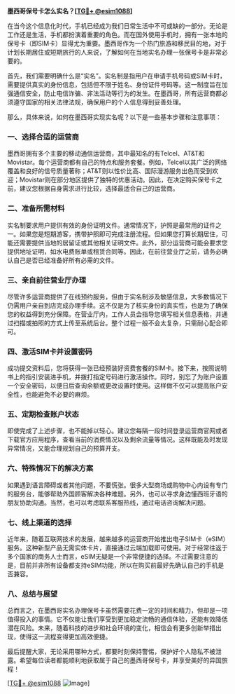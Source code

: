 **墨西哥保号卡怎么实名？[[TG💪+ @esim1088](https://t.me/s/esim1088)]**

在当今这个信息化时代，手机已经成为我们日常生活中不可或缺的一部分。无论是工作还是生活，手机都扮演着重要的角色。而在国外使用手机时，拥有一张本地的保号卡（即SIM卡）显得尤为重要。墨西哥作为一个热门旅游和移民目的地，对于计划长期居住或短期旅行的人来说，了解如何在当地实名办理一张保号卡是非常必要的。

首先，我们需要明确什么是“实名”。实名制是指用户在申请手机号码或SIM卡时，需要提供真实的身份信息，包括但不限于姓名、身份证件号码等。这一制度旨在加强通信安全，防止电信诈骗、非法活动等行为的发生。在墨西哥，所有运营商都必须遵守国家的相关法律法规，确保用户的个人信息得到妥善处理。

那么，具体来说，如何在墨西哥实现实名呢？以下是一些基本步骤和注意事项：

### **一、选择合适的运营商**

墨西哥拥有多个主要的移动通信运营商，其中最知名的有Telcel、AT&T和Movistar。每个运营商都有自己的特点和服务套餐。例如，Telcel以其广泛的网络覆盖和良好的信号质量著称；AT&T则以性价比高、国际漫游服务出色而受到欢迎；Movistar则在部分地区提供了独特的优惠活动。因此，在决定购买保号卡之前，建议您根据自身需求进行比较，选择最适合自己的运营商。

### **二、准备所需材料**

实名制要求用户提供有效的身份证明文件。通常情况下，护照是最常用的证件之一。如果您是短期游客，携带护照即可完成注册流程。但如果您打算长期居住，可能还需要提供当地的居留证或其他相关证明文件。此外，部分运营商可能会要求您提供地址证明，如水电费账单或租赁合同等。因此，在前往营业厅之前，请务必确认自己是否已经准备好所有必需的文件。

### **三、亲自前往营业厅办理**

尽管许多运营商提供了在线预约服务，但由于实名制涉及敏感信息，大多数情况下仍需用户亲自到店完成办理手续。这不仅是为了核实身份的真实性，也是为了确保您的权益得到充分保障。在营业厅内，工作人员会指导您填写相关信息表格，并通过扫描或拍照的方式上传至系统后台。整个过程一般不会太复杂，只需耐心配合即可。

### **四、激活SIM卡并设置密码**

成功提交资料后，您将获得一张已经预装好资费套餐的SIM卡。接下来，按照说明书上的指引安装进手机，并拨打指定号码进行激活操作。同时，别忘了为账户设置一个安全密码，以便日后查询余额或更改设置时使用。这样做不仅可以提高账户安全性，也能避免不必要的麻烦。

### **五、定期检查账户状态**

即使完成了上述步骤，也不能掉以轻心。建议您每隔一段时间登录运营商官网或者下载官方应用程序，查看当前的消费情况以及剩余流量等情况。这样既能及时发现异常情况，又能合理规划自己的预算开支。

### **六、特殊情况下的解决方案**

如果遇到语言障碍或者其他问题，不要慌张。很多大型商场或购物中心内设有专门的服务台，能够帮助外国顾客解决各种难题。另外，也可以寻求身边懂西班牙语的朋友协助沟通。当然，也可以考虑联系客服热线，通过电话咨询解决问题。

### **七、线上渠道的选择**

近年来，随着互联网技术的发展，越来越多的运营商开始推出电子SIM卡（eSIM）服务。这种新型产品无需实体卡片，直接通过云端加载即可使用。对于经常往返于多个国家的商务人士而言，eSIM无疑是一个非常便捷的选择。不过需要注意的是，目前并非所有设备都支持eSIM功能，所以在购买前最好先确认自己的手机是否兼容。

### **八、总结与展望**

总而言之，在墨西哥实名办理保号卡虽然需要花费一定的时间和精力，但却是一项值得投入的事情。它不仅能让我们享受到更加稳定流畅的通信体验，还能有效降低潜在风险。未来，随着科技的进步和社会环境的变化，相信会有更多创新举措出现，使得这一流程变得更加高效便捷。

最后提醒大家，无论采用哪种方式，都要时刻保持警惕，保护好个人隐私不被泄露。希望每位读者都能顺利地获取属于自己的墨西哥保号卡，并享受美好的异国旅程！

[[TG💪+ @esim1088](https://t.me/s/esim1088) ![Image](https://i.postimg.cc/4NQfJmqS/Snipaste-2025-05-13-00-14-12.png)]